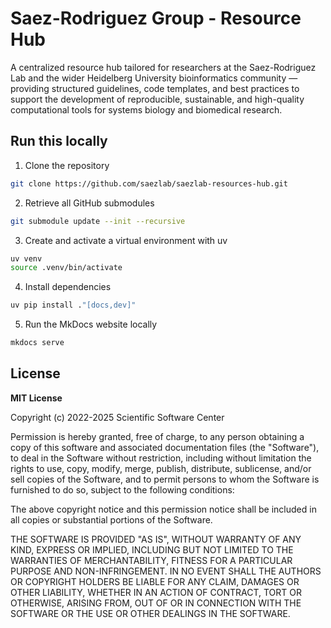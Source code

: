 # Saez-Rodriguez Group - Resource Hub

A centralized resource hub tailored for researchers at the Saez-Rodriguez Lab and the wider Heidelberg University bioinformatics community — providing structured guidelines, code templates, and best practices to support the development of reproducible, sustainable, and high-quality computational tools for systems biology and biomedical research.


## Run this locally
1. Clone the repository 
```bash
git clone https://github.com/saezlab/saezlab-resources-hub.git
```

2. Retrieve all GitHub submodules
```bash
git submodule update --init --recursive
```

3. Create and activate a virtual environment with uv
```bash
uv venv
source .venv/bin/activate
```

4. Install dependencies
```bash
uv pip install ."[docs,dev]"
```

5. Run the MkDocs website locally
```bash
mkdocs serve
```

## License

**MIT License**

Copyright (c) 2022-2025 Scientific Software Center

Permission is hereby granted, free of charge, to any person obtaining a copy
of this software and associated documentation files (the "Software"), to
deal in the Software without restriction, including without limitation the
rights to use, copy, modify, merge, publish, distribute, sublicense, and/or
sell copies of the Software, and to permit persons to whom the Software is
furnished to do so, subject to the following conditions:

The above copyright notice and this permission notice shall be included in
all copies or substantial portions of the Software.

THE SOFTWARE IS PROVIDED "AS IS", WITHOUT WARRANTY OF ANY KIND, EXPRESS OR
IMPLIED, INCLUDING BUT NOT LIMITED TO THE WARRANTIES OF MERCHANTABILITY,
FITNESS FOR A PARTICULAR PURPOSE AND NON-INFRINGEMENT. IN NO EVENT SHALL THE
AUTHORS OR COPYRIGHT HOLDERS BE LIABLE FOR ANY CLAIM, DAMAGES OR OTHER
LIABILITY, WHETHER IN AN ACTION OF CONTRACT, TORT OR OTHERWISE, ARISING
FROM, OUT OF OR IN CONNECTION WITH THE SOFTWARE OR THE USE OR OTHER DEALINGS
IN THE SOFTWARE.
